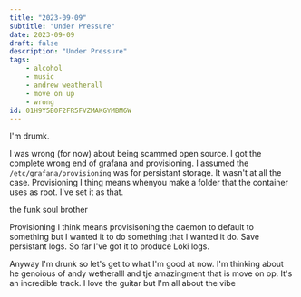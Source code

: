 ```yaml
---
title: "2023-09-09"
subtitle: "Under Pressure"
date: 2023-09-09
draft: false
description: "Under Pressure"
tags:
    - alcohol
    - music
    - andrew weatherall
    - move on up
    - wrong
id: 01H9Y5B0F2FR5FVZMAKGYMBM6W
---
```


I'm drumk.

I was wrong (for now) about being scammed open source. I got the complete wrong end of grafana and provisioning. I assumed the `/etc/grafana/provisioning` was for persistant storage. It wasn't at all the case. Provisioning I thing means whenyou make a folder that the container uses as root. I've set it as that.

the funk soul brother

Provisioning I think means provisisoning the daemon to default to something but I wanted it to do something that I wanted it do. Save persistant logs. So far I've got it to produce Loki logs.

Anyway I'm drunk so let's get to what I'm good at now. I'm thinking about he genoious of andy wetheralll and tje amazingment that is move on op. It's an incredible track. I love the guitar but I'm all about the vibe 